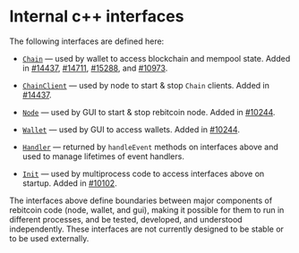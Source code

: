 # Internal c++ interfaces

The following interfaces are defined here:

* [`Chain`](chain.h) — used by wallet to access blockchain and mempool state. Added in [#14437](https://github.com/rebitcoin/rebitcoin/pull/14437), [#14711](https://github.com/rebitcoin/rebitcoin/pull/14711), [#15288](https://github.com/rebitcoin/rebitcoin/pull/15288), and [#10973](https://github.com/rebitcoin/rebitcoin/pull/10973).

* [`ChainClient`](chain.h) — used by node to start & stop `Chain` clients. Added in [#14437](https://github.com/rebitcoin/rebitcoin/pull/14437).

* [`Node`](node.h) — used by GUI to start & stop rebitcoin node. Added in [#10244](https://github.com/rebitcoin/rebitcoin/pull/10244).

* [`Wallet`](wallet.h) — used by GUI to access wallets. Added in [#10244](https://github.com/rebitcoin/rebitcoin/pull/10244).

* [`Handler`](handler.h) — returned by `handleEvent` methods on interfaces above and used to manage lifetimes of event handlers.

* [`Init`](init.h) — used by multiprocess code to access interfaces above on startup. Added in [#10102](https://github.com/rebitcoin/rebitcoin/pull/10102).

The interfaces above define boundaries between major components of rebitcoin code (node, wallet, and gui), making it possible for them to run in different processes, and be tested, developed, and understood independently. These interfaces are not currently designed to be stable or to be used externally.
